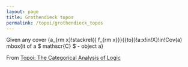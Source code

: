 ```yaml
---
layout: page
title: Grothendieck topos
permalink: /topoi/grothendieck_topos
---
```

Given  any cover {a_{rm x}!stackrel{{ f_{rm x}}}{{to}}!a:x!in!X}!in!Cov(a) mbox{it of  a  $ mathscr{C} $ - object  a}


From [Topoi: The Categorical Analysis of Logic](https://mathgloss.github.io/MathGloss/topoi.html)